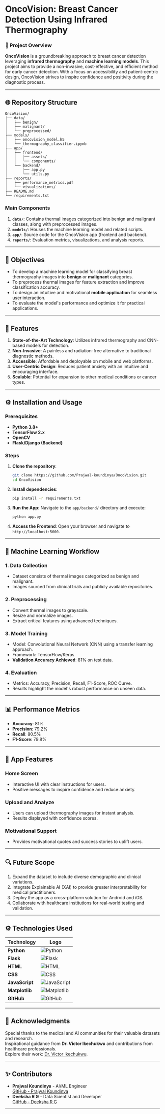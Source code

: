 # **OncoVision: Breast Cancer Detection Using Infrared Thermography**

### 🌟 **Project Overview**

**OncoVision** is a groundbreaking approach to breast cancer detection leveraging **infrared thermography** and **machine learning models**. This project aims to provide a non-invasive, cost-effective, and efficient method for early cancer detection. With a focus on accessibility and patient-centric design, OncoVision strives to inspire confidence and positivity during the diagnostic process.

---

## 🌐 **Repository Structure**

```
OncoVision/
├── data/
│   ├── benign/
│   ├── malignant/
│   └── preprocessed/
├── models/
│   ├── oncovision_model.h5
│   └── thermography_classifier.ipynb
├── app/
│   ├── frontend/
│   │   ├── assets/
│   │   └── components/
│   └── backend/
│       ├── app.py
│       └── utils.py
├── reports/
│   ├── performance_metrics.pdf
│   └── visualizations/
├── README.md
└── requirements.txt
```

### **Main Components**
1. **`data/`**: Contains thermal images categorized into benign and malignant classes, along with preprocessed images.
2. **`models/`**: Houses the machine learning model and related scripts.
3. **`app/`**: Source code for the OncoVision app (frontend and backend).
4. **`reports/`**: Evaluation metrics, visualizations, and analysis reports.

---

## 🎯 **Objectives**

- To develop a machine learning model for classifying breast thermography images into **benign** or **malignant** categories.
- To preprocess thermal images for feature extraction and improve classification accuracy.
- To design an intuitive and motivational **mobile application** for seamless user interaction.
- To evaluate the model's performance and optimize it for practical applications.

---

## 🚀 **Features**

1. **State-of-the-Art Technology**: Utilizes infrared thermography and CNN-based models for detection.
2. **Non-Invasive**: A painless and radiation-free alternative to traditional diagnostic methods.
3. **Accessible**: Affordable and deployable on mobile and web platforms.
4. **User-Centric Design**: Reduces patient anxiety with an intuitive and encouraging interface.
5. **Scalable**: Potential for expansion to other medical conditions or cancer types.

---

## ⚙️ **Installation and Usage**

### Prerequisites

- **Python 3.8+**
- **TensorFlow 2.x**
- **OpenCV**
- **Flask/Django (Backend)**

### Steps

1. **Clone the repository**:
   ```bash
   git clone https://github.com/Prajwal-koundinya/OncoVision.git
   cd OncoVision
   ```

2. **Install dependencies**:
   ```bash
   pip install -r requirements.txt
   ```

3. **Run the App**:
   Navigate to the `app/backend/` directory and execute:
   ```bash
   python app.py
   ```

4. **Access the Frontend**:
   Open your browser and navigate to `http://localhost:5000`.

---

## 🧠 **Machine Learning Workflow**

### 1. **Data Collection**
   - Dataset consists of thermal images categorized as benign and malignant.
   - Images sourced from clinical trials and publicly available repositories.

### 2. **Preprocessing**
   - Convert thermal images to grayscale.
   - Resize and normalize images.
   - Extract critical features using advanced techniques.

### 3. **Model Training**
   - Model: Convolutional Neural Network (CNN) using a transfer learning approach.
   - Framework: TensorFlow/Keras.
   - **Validation Accuracy Achieved**: 81% on test data.

### 4. **Evaluation**
   - Metrics: Accuracy, Precision, Recall, F1-Score, ROC Curve.
   - Results highlight the model's robust performance on unseen data.

---

## 📊 **Performance Metrics**

- **Accuracy**: 81%
- **Precision**: 79.2%
- **Recall**: 80.5%
- **F1-Score**: 79.8%

---

## 📱 **App Features**

### **Home Screen**
- Interactive UI with clear instructions for users.
- Positive messages to inspire confidence and reduce anxiety.

### **Upload and Analyze**
- Users can upload thermography images for instant analysis.
- Results displayed with confidence scores.

### **Motivational Support**
- Provides motivational quotes and success stories to uplift users.

---

## 🔍 **Future Scope**

1. Expand the dataset to include diverse demographic and clinical variations.
2. Integrate Explainable AI (XAI) to provide greater interpretability for medical practitioners.
3. Deploy the app as a cross-platform solution for Android and iOS.
4. Collaborate with healthcare institutions for real-world testing and validation.

---

## ⚙️ **Technologies Used**

| **Technology**       | **Logo**                                                                                  |
|-----------------------|-------------------------------------------------------------------------------------------|
| **Python**           | ![Python](https://img.shields.io/badge/Python-3776AB?style=for-the-badge&logo=python&logoColor=white) |
| **Flask**            | ![Flask](https://img.shields.io/badge/Flask-000000?style=for-the-badge&logo=flask&logoColor=white) |
| **HTML**             | ![HTML](https://img.shields.io/badge/HTML5-E34F26?style=for-the-badge&logo=html5&logoColor=white) |
| **CSS**              | ![CSS](https://img.shields.io/badge/CSS3-1572B6?style=for-the-badge&logo=css3&logoColor=white) |
| **JavaScript**       | ![JavaScript](https://img.shields.io/badge/JavaScript-F7DF1E?style=for-the-badge&logo=javascript&logoColor=black) |
| **Matplotlib**       | ![Matplotlib](https://img.shields.io/badge/Matplotlib-11557C?style=for-the-badge&logo=python&logoColor=white) |
| **GitHub**           | ![GitHub](https://img.shields.io/badge/GitHub-181717?style=for-the-badge&logo=github&logoColor=white) |

---

## 🤝 **Acknowledgments**

Special thanks to the medical and AI communities for their valuable datasets and research.  
Inspirational guidance from **Dr. Victor Ikechukwu** and contributions from healthcare professionals.  
Explore their work: [Dr. Victor Ikechukwu](https://github.com/Victor-Ikechukwu).

---

## ✨ **Contributors**

- **Prajwal Koundinya** - AI/ML Engineer  
  [GitHub - Prajwal Koundinya](https://github.com/Prajwal-koundinya)  
- **Deeksha R G** - Data Scientist and Developer  
  [GitHub - Deeksha R G](https://github.com/deeksha-rg)

---

